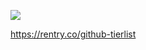 ![](![image](https://github.com/Pricelesstearz/PricelessTearz/assets/131316854/9c4890eb-9cf9-4309-96d0-781ec5045102)
)



https://rentry.co/github-tierlist
